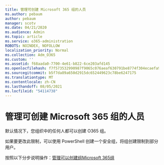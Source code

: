```yaml
---
title: 管理可创建 Microsoft 365 组的人员
ms.author: pebaum
author: pebaum
manager: scotv
ms.date: 04/21/2020
ms.audience: Admin
ms.topic: article
ms.service: o365-administration
ROBOTS: NOINDEX, NOFOLLOW
localization_priority: Normal
ms.collection: Adm_O365
ms.custom: ''
ms.assetid: f68aada0-7700-4e61-b822-6ce203afd145
ms.openlocfilehash: f7f573532990987f9065c076aeaf630791be8774f304ecaefa90cdee8b08b280
ms.sourcegitcommit: b5f7da89a650d2915dc652449623c78be6247175
ms.translationtype: MT
ms.contentlocale: zh-CN
ms.lasthandoff: 08/05/2021
ms.locfileid: "54114738"
---
```

# <a name="manage-who-can-create-microsoft-365-groups"></a>管理可创建 Microsoft 365 组的人员

默认情况下，您组织中的任何人都可以创建 O365 组。
  
如果要更改此限制，可以使用 PowerShell 创建一个安全组，将组创建限制到部分用户。
  
按照以下分步说明操作：[管理可以创建组Microsoft 365组](https://docs.microsoft.com/microsoft-365/admin/create-groups/manage-creation-of-groups)
  

